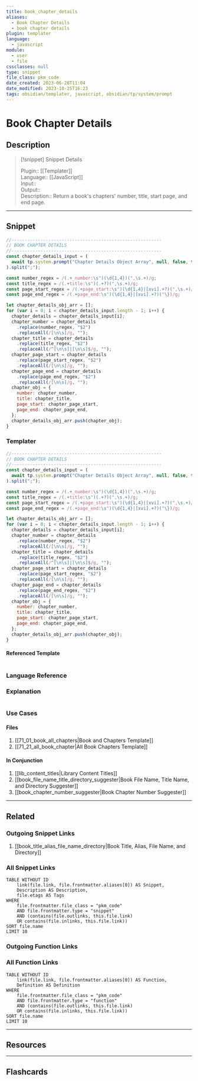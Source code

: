 ```yaml
---
title: book_chapter_details
aliases:
  - Book Chapter Details
  - book chapter details
plugin: templater
language:
  - javascript
module:
  - user
  - file
cssclasses: null
type: snippet
file_class: pkm_code
date_created: 2023-06-28T11:04
date_modified: 2023-10-25T16:23
tags: obsidian/templater, javascript, obsidian/tp/system/prompt
---
```

# Book Chapter Details

## Description

> [!snippet] Snippet Details
>  
> Plugin:: [[Templater]]  
> Language:: [[JavaScript]]  
> Input::  
> Output::  
> Description:: Return a book's chapters' number, title, start page, and end page.

---

## Snippet

<!-- Add the full code including explanatory comments  -->

```javascript
//---------------------------------------------------------
// BOOK CHAPTER DETAILS
//---------------------------------------------------------
const chapter_details_input = (
  await tp.system.prompt("Chapter Details Object Array", null, false, true)
).split(";");

const number_regex = /(.+_number:\s")(\d{1,4})(",\s.+)/g;
const title_regex = /(.+title:\s")(.+?)(",\s.+)/g;
const page_start_regex = /(.+page_start:\s")(\d{1,4}|[xvi].+?)(",\s.+)/g;
const page_end_regex = /(.+page_end:\s")(\d{1,4}|[xvi].+?)("\})/g;

let chapter_details_obj_arr = [];
for (var i = 0; i < chapter_details_input.length - 1; i++) {
  chapter_details = chapter_details_input[i];
  chapter_number = chapter_details
    .replace(number_regex, "$2")
    .replaceAll(/[\n\s]/g, "");
  chapter_title = chapter_details
    .replace(title_regex, "$2")
    .replaceAll(/^[\n\s]|[\n\s]$/g, "");
  chapter_page_start = chapter_details
    .replace(page_start_regex, "$2")
    .replaceAll(/[\n\s]/g, "");
  chapter_page_end = chapter_details
    .replace(page_end_regex, "$2")
    .replaceAll(/[\n\s]/g, "");
  chapter_obj = {
    number: chapter_number,
    title: chapter_title,
    page_start: chapter_page_start,
    page_end: chapter_page_end,
  };
  chapter_details_obj_arr.push(chapter_obj);
}
```

### Templater

<!-- Add the full code as it appears in the template  -->  
<!-- Exclude explanatory comments  -->

```javascript
//---------------------------------------------------------
// BOOK CHAPTER DETAILS
//---------------------------------------------------------
const chapter_details_input = (
  await tp.system.prompt("Chapter Details Object Array", null, false, true)
).split(";");

const number_regex = /(.+_number:\s")(\d{1,4})(",\s.+)/g;
const title_regex = /(.+title:\s")(.+?)(",\s.+)/g;
const page_start_regex = /(.+page_start:\s")(\d{1,4}|[xvi].+?)(",\s.+)/g;
const page_end_regex = /(.+page_end:\s")(\d{1,4}|[xvi].+?)("\})/g;

let chapter_details_obj_arr = [];
for (var i = 0; i < chapter_details_input.length - 1; i++) {
  chapter_details = chapter_details_input[i];
  chapter_number = chapter_details
    .replace(number_regex, "$2")
    .replaceAll(/[\n\s]/g, "");
  chapter_title = chapter_details
    .replace(title_regex, "$2")
    .replaceAll(/^[\n\s]|[\n\s]$/g, "");
  chapter_page_start = chapter_details
    .replace(page_start_regex, "$2")
    .replaceAll(/[\n\s]/g, "");
  chapter_page_end = chapter_details
    .replace(page_end_regex, "$2")
    .replaceAll(/[\n\s]/g, "");
  chapter_obj = {
    number: chapter_number,
    title: chapter_title,
    page_start: chapter_page_start,
    page_end: chapter_page_end,
  };
  chapter_details_obj_arr.push(chapter_obj);
}
```

#### Referenced Template

<!-- If applicable, add the referenced template  -->

```javascript

```

### Language Reference

<!-- Recreate the code with links to files  -->

### Explanation

```javascript

```

### Use Cases

#### Files

<!-- Files containing the snippet  -->

1. [[71_01_book_all_chapters|Book and Chapters Template]]
2. [[71_21_all_book_chapter|All Book Chapters Template]]

#### In Conjunction

<!-- Snippets used together with this snippet  -->

1. [[lib_content_titles|Library Content Titles]]
2. [[book_file_name_title_directory_suggester|Book File Name, Title Name, and Directory Suggester]]
3. [[book_chapter_number_suggester|Book Chapter Number Suggester]]

---

## Related

### Outgoing Snippet Links

<!-- Link related snippet here -->

1. [[book_title_alias_file_name_directory|Book Title, Alias, File Name, and Directory]]

### All Snippet Links

<!-- Query limit 10  -->

```dataview
TABLE WITHOUT ID
	link(file.link, file.frontmatter.aliases[0]) AS Snippet,
	Description AS Description,
	file.etags AS Tags
WHERE 
	file.frontmatter.file_class = "pkm_code"
	AND file.frontmatter.type = "snippet"
	AND (contains(file.outlinks, this.file.link)
	OR contains(file.inlinks, this.file.link))
SORT file.name
LIMIT 10
```

### Outgoing Function Links

<!-- Link related functions here -->

### All Function Links

<!-- Query limit 10  -->

```dataview
TABLE WITHOUT ID
	link(file.link, file.frontmatter.aliases[0]) AS Function,
	Definition AS Definition
WHERE 
	file.frontmatter.file_class = "pkm_code"
	AND file.frontmatter.type = "function"
	AND (contains(file.outlinks, this.file.link)
	OR contains(file.inlinks, this.file.link))
SORT file.name
LIMIT 10
```

---

## Resources

---

## Flashcards
